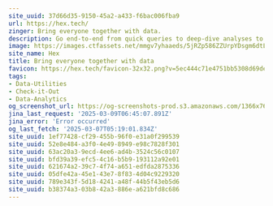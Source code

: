 ```yaml
---
site_uuid: 37d66d35-9150-45a2-a433-f6bac006fba9
url: https://hex.tech/
zinger: Bring everyone together with data.
description: Go end-to-end from quick queries to deep-dive analyses to beautiful interactive data apps – all in one collaborative, AI-powered workspace.
image: https://images.ctfassets.net/mmgv7yhaaeds/5jRZp586ZZUrpYDsgm6dtL/1f29413e09f12d60743799e68c827541/social-sharing-default.png
site_name: Hex
title: Bring everyone together with data
favicon: https://hex.tech/favicon-32x32.png?v=5ec444c71e4751bb5308d69de923cd78
tags:
- Data-Utilities
- Check-it-Out
- Data-Analytics
og_screenshot_url: https://og-screenshots-prod.s3.amazonaws.com/1366x768/80/false/8bef66db9a8b6adc2404a72fbe9e090e2429fd8971e117ec45bc8578e9107d64.jpeg
jina_last_request: '2025-03-09T06:45:07.891Z'
jina_error: 'Error occurred'
og_last_fetch: '2025-03-07T05:19:01.834Z'
site_uuid: 1ef77428-cf29-455b-96f0-e31a0f299539
site_uuid: 52e8e484-a3f0-4e49-8949-e98c7828f301
site_uuid: 63ac20a3-9ecd-4ee6-ad4b-3524c56c0107
site_uuid: bfd39a39-efc5-4c16-b5b9-193112a92e01
site_uuid: 621674a2-39c7-4f74-a651-edfda2875336
site_uuid: 05dfe42a-45e1-43e7-8f83-4d04c9229320
site_uuid: 789e343f-5d18-4241-a48f-44b5f43eb5d6
site_uuid: b38374a3-03b8-42a3-886e-a621bfd8c686
---
```


